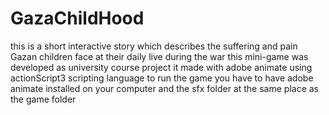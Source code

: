 # GazaChildHood
this is a short interactive story which describes the suffering and pain Gazan children face at their daily live during the war
this mini-game was developed as university course project 
it made with adobe animate using actionScript3 scripting language
to run the game you have to have adobe animate installed on your computer and the sfx folder at the same place as the game folder
